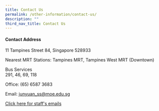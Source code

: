 ```yaml
---
title: Contact Us
permalink: /other-information/contact-us/
description: ""
third_nav_title: Contact Us
---
```

<h4><strong>Contact Address</strong></h4>

<p>11 Tampines Street 84, Singapore 528933</p>
<p><span class="">Nearest MRT Stations: Tampines MRT, Tampines West MRT (Downtown)</span></p>
<p>Bus Services<br />291, 46, 69, 118</p>
<p>Office: (65) 6587 3683</p>
<p>Email: <a href="mailto:junyuan_ss@moe.edu.sg">junyuan_ss@moe.edu.sg</a></p>
<p><a href="/other-information/contact-us/staffs-emails" target="">Click&nbsp;<u>here&nbsp;</u>for staff's emails</a></p>
